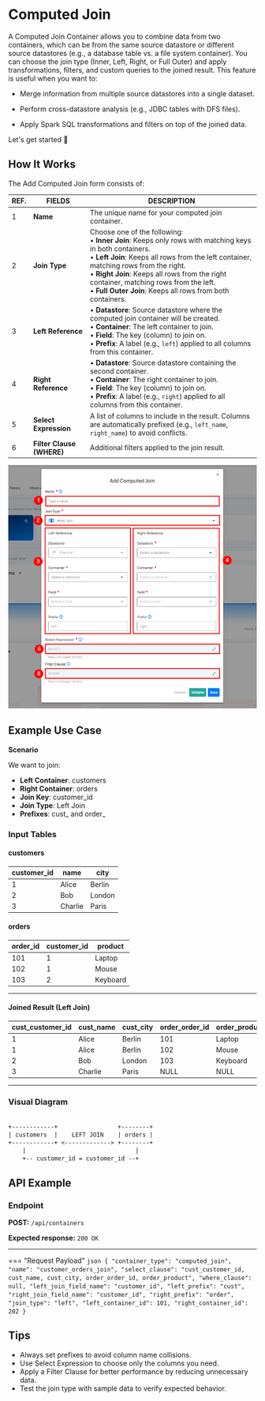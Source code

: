 # Computed Join

A Computed Join Container allows you to combine data from two containers, which can be from the same source datastore or different source datastores (e.g., a database table vs. a file system container). You can choose the join type (Inner, Left, Right, or Full Outer) and apply transformations, filters, and custom queries to the joined result.
This feature is useful when you want to:

* Merge information from multiple source datastores into a single dataset.

* Perform cross-datastore analysis (e.g., JDBC tables with DFS files).

* Apply Spark SQL transformations and filters on top of the joined data.

Let's get started 🚀

## How It Works

The Add Computed Join form consists of:

| REF. | FIELDS  | DESCRIPTION  |
|------|----------------------------|---------------------------------------|
| 1 | **Name**               | The unique name for your computed join container.                                                                                                          |
| 2 | **Join Type**          | Choose one of the following:<br>• **Inner Join**: Keeps only rows with matching keys in both containers.<br>• **Left Join**: Keeps all rows from the left container, matching rows from the right.<br>• **Right Join**: Keeps all rows from the right container, matching rows from the left.<br>• **Full Outer Join**: Keeps all rows from both containers. |
| 3 | **Left Reference**     | • **Datastore**: Source datastore where the computed join container will be created.<br>• **Container**: The left container to join.<br>• **Field**: The key (column) to join on.<br>• **Prefix**: A label (e.g., `left`) applied to all columns from this container. |
| 4 | **Right Reference**    | • **Datastore**: Source datastore containing the second container.<br>• **Container**: The right container to join.<br>• **Field**: The key (column) to join on.<br>• **Prefix**: A label (e.g., `right`) applied to all columns from this container. |
| 5 | **Select Expression**  | A list of columns to include in the result. Columns are automatically prefixed (e.g., `left_name`, `right_name`) to avoid conflicts.                         |
| 6 | **Filter Clause (WHERE)** | Additional filters applied to the join result.                                                                                                            |

![computed-join](../assets/container/computed-join/computed-join-light.png)

## Example Use Case

**Scenario**

We want to join:

* **Left Container**: customers
* **Right Container**: orders
* **Join Key**: customer_id
* **Join Type**: Left Join
* **Prefixes**: cust_ and order_

### Input Tables

#### customers

| customer_id | name   | city   |
|-------------|--------|--------|
| 1           | Alice  | Berlin |
| 2           | Bob    | London |
| 3           | Charlie| Paris  |

#### orders

| order_id | customer_id | product  |
|----------|-------------|----------|
| 101      | 1           | Laptop   |
| 102      | 1           | Mouse    |
| 103      | 2           | Keyboard |

---

#### Joined Result (Left Join)

| cust_customer_id | cust_name | cust_city | order_order_id | order_product |
|------------------|-----------|-----------|----------------|---------------|
| 1                | Alice     | Berlin    | 101            | Laptop        |
| 1                | Alice     | Berlin    | 102            | Mouse         |
| 2                | Bob       | London    | 103            | Keyboard      |
| 3                | Charlie   | Paris     | NULL           | NULL          |

---

### Visual Diagram

```text

+------------+                 +--------+
| customers  |    LEFT JOIN    | orders |
+------------+ <-------------> +--------+
    |                               |
    +-- customer_id = customer_id --+

```
## API Example

### Endpoint

**POST:** `/api/containers` 

**Expected response:** `200 OK`

---

=== "Request Payload"
    ```json
    {
        "container_type": "computed_join",
        "name": "customer_orders_join",
        "select_clause": "cust_customer_id, cust_name, cust_city, order_order_id, order_product",
        "where_clause": null,
        "left_join_field_name": "customer_id",
        "left_prefix": "cust",
        "right_join_field_name": "customer_id",
        "right_prefix": "order",
        "join_type": "left",
        "left_container_id": 101,
        "right_container_id": 202
    }
    ```
## Tips

* Always set prefixes to avoid column name collisions.
* Use Select Expression to choose only the columns you need.
* Apply a Filter Clause for better performance by reducing unnecessary data.
* Test the join type with sample data to verify expected behavior.